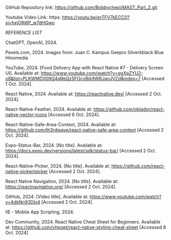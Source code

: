 GitHub Repository link: https://github.com/Bobbychepi/MAST_Part_2.git 
 
Youtube Video Link: https: https://youtu.be/erTFV7kECC0?si=hxjO8j6P_w7dHGwo 

*REFERENCE LIST*

ChatGPT, OpenAI, 2024.

Pexels.com, 2024. Images from:
Juan C.
Kampus
Geepro
Silverkblack
Blue Hinomedia

YouTube, 2024. [Food Delivery App with React Native #7 - Delivery Screen UI]. Available at: https://www.youtube.com/watch?v=ggXpZYU2-o8&list=PLKWMD009Q4qReQz5FOcvBik9WBJanJVZd&index=7 [Accessed 1 Oct. 2024].

React Native, 2024. Available at: https://reactnative.dev/ [Accessed 2 Oct. 2024].

React-Native-Feather, 2024. Available at: https://github.com/oblador/react-native-vector-icons [Accessed 8 Oct. 2024].

React-Native-Safe-Area-Context, 2024. Available at: https://github.com/th3rdwave/react-native-safe-area-context [Accessed 2 Oct. 2024].

Expo-Status-Bar, 2024. [No title]. Available at: https://docs.expo.dev/versions/latest/sdk/status-bar/ [Accessed 2 Oct. 2024].

React-Native-Picker, 2024. [No title]. Available at: https://github.com/react-native-picker/picker [Accessed 2 Oct. 2024].

React Native Navigation, 2024. [No title]. Available at: https://reactnavigation.org/ [Accessed 2 Oct. 2024].

GitHub, 2024. [Video title]. Available at: https://www.youtube.com/watch?v=4dkNn93DIx4 [Accessed 2 Oct. 2024].

IIE - Mobile App Scripting, 2024.

Dev Community, 2024. React Native Cheat Sheet for Beginners. Available at: https://github.com/vhpoet/react-native-styling-cheat-sheet [Accessed 8 Oct. 2024]
